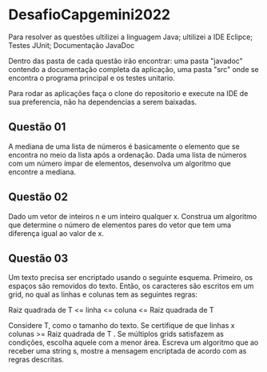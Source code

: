 # DesafioCapgemini2022

Para resolver as questões ultilizei a linguagem Java; ultilizei a IDE Eclipce; Testes JUnit; Documentação JavaDoc

Dentro das pasta de cada questão irão encontrar: uma pasta "javadoc" contendo a documentação completa da aplicação, uma pasta "src" onde se encontra o programa principal e os testes unitario.

Para rodar as aplicações faça o clone do repositorio e execute na IDE de sua preferencia, não ha dependencias a serem baixadas. 

## Questão 01
A mediana de uma lista de números é basicamente o elemento que se encontra no meio da lista após a ordenação.
Dada uma lista de números com um número ímpar de elementos, desenvolva um algoritmo que encontre a mediana.


## Questão 02
Dado um vetor de inteiros n e um inteiro qualquer x. 
Construa um algoritmo que determine o número de elementos pares do vetor que tem uma diferença igual ao valor de x.


## Questão 03
Um texto precisa ser encriptado usando o seguinte esquema. Primeiro, os espaços são removidos do texto. 
Então, os caracteres são escritos em um grid, no qual as linhas e colunas tem as seguintes regras:

Raiz quadrada de T <= linha <= coluna <= Raiz quadrada de T

Considere T, como o tamanho do texto.
Se certifique de que linhas x colunas >= Raiz quadrada de T .
Se múltiplos grids satisfazem as condições, escolha aquele com a menor área.
Escreva um algoritmo que ao receber uma string s, mostre a mensagem encriptada de acordo com as regras descritas.

